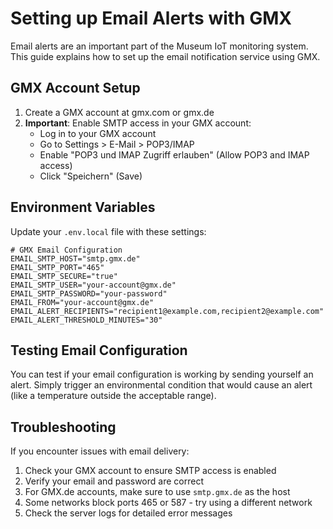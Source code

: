 # Setting up Email Alerts with GMX

Email alerts are an important part of the Museum IoT monitoring system. This guide explains how to set up the email notification service using GMX.

## GMX Account Setup

1. Create a GMX account at gmx.com or gmx.de
2. **Important**: Enable SMTP access in your GMX account:
   - Log in to your GMX account
   - Go to Settings > E-Mail > POP3/IMAP
   - Enable "POP3 und IMAP Zugriff erlauben" (Allow POP3 and IMAP access)
   - Click "Speichern" (Save)

## Environment Variables

Update your `.env.local` file with these settings:

```
# GMX Email Configuration
EMAIL_SMTP_HOST="smtp.gmx.de"
EMAIL_SMTP_PORT="465"
EMAIL_SMTP_SECURE="true"
EMAIL_SMTP_USER="your-account@gmx.de"
EMAIL_SMTP_PASSWORD="your-password"
EMAIL_FROM="your-account@gmx.de"
EMAIL_ALERT_RECIPIENTS="recipient1@example.com,recipient2@example.com"
EMAIL_ALERT_THRESHOLD_MINUTES="30"
```

## Testing Email Configuration

You can test if your email configuration is working by sending yourself an alert. 
Simply trigger an environmental condition that would cause an alert (like a temperature outside the acceptable range).

## Troubleshooting

If you encounter issues with email delivery:

1. Check your GMX account to ensure SMTP access is enabled
2. Verify your email and password are correct
3. For GMX.de accounts, make sure to use `smtp.gmx.de` as the host
4. Some networks block ports 465 or 587 - try using a different network
5. Check the server logs for detailed error messages 